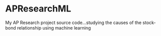 # APResearchML
My AP Research project source code...studying the causes of the stock-bond relationship using machine learning
